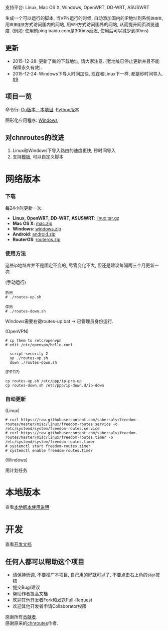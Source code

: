 支持平台: Linux, Mac OS X, Windows, OpenWRT, DD-WRT, ASUSWRT

生成一个可以运行的脚本, 当VPN运行的时候, 自动添加国内的IP地址到系统`路由表`, 用`直接连接`方式访问国内的网站, 用`VPN`方式访问国外的网站, 从而提升网页浏览速度. (例如: 使用前ping baidu.com是300ms延迟, 使用后可以减少到30ms)

## 更新

- 2015-12-28: 更新了新的下载地址, 请大家注意. (老地址已停止更新并且不能保障永久有效).
- 2015-12-24: Windows下导入时间加快, 现在和Linux下一样, 都是秒时间导入. [#9](https://github.com/sabersalv/freedom-routes/issues/9)

## 项目一览
命令行: [Go版本 - 本项目](https://github.com/sabersalv/freedom-routes), [Python版本](https://github.com/fivesheep/chnroutes)

图形化应用程序: [Windows](https://github.com/cqjjjzr/freedom-routes#windows%E7%89%88%E5%9B%BE%E5%BD%A2%E5%8C%96%E5%BA%94%E7%94%A8%E7%A8%8B%E5%BA%8F)

## 对chnroutes的改进

1. Linux和Windows下导入路由的速度更快, 秒时间导入
2. 支持[模板](https://github.com/sabersalv/freedom-routes/tree/master/routes/templates), 可以自定义脚本

# 网络版本

### 下载

每24小时更新一次.

- **Linux, OpenWRT, DD-WRT, ASUSWRT**: [linux.tar.gz](https://raw.githubusercontent.com/sabersalv/freedom-routes/dist/linux.tar.gz)
- **Mac OS X**: [mac.zip](https://raw.githubusercontent.com/sabersalv/freedom-routes/dist/mac.zip)
- **Windows**: [windows.zip](https://raw.githubusercontent.com/sabersalv/freedom-routes/dist/windows.zip)
- **Android**: [android.zip](https://raw.githubusercontent.com/sabersalv/freedom-routes/dist/android.zip)
- **RouterOS**: [routeros.zip](https://raw.githubusercontent.com/sabersalv/freedom-routes/dist/routeros.zip)

### 使用方法

这些ip地址库并不是固定不变的, 尽管变化不大, 但还是建议每隔两三个月更新一次.

(手动运行)

```
启用
# ./routes-up.sh

停用
# ./routes-down.sh
```

Windows需要右键routes-up.bat -> 已管理员身份运行.

(OpenVPN)

```
# cp them to /etc/openvpn
# edit /etc/openvpn/hello.conf

  script-security 2
  up ./routes-up.sh
  down ./routes-down.sh
```

(PPTP)

```
cp routes-up.sh /etc/ppp/ip-pre-up
cp routes-down.sh /etc/ppp/ip-down.d/ip-down
```

### 自动更新

(Linux)

```
# curl https://raw.githubusercontent.com/sabersalv/freedom-routes/master/misc/linux/freedom-routes.service -o /etc/systemd/system/freedom-routes.service
# curl https://raw.githubusercontent.com/sabersalv/freedom-routes/master/misc/linux/freedom-routes.timer -o /etc/systemd/system/freedom-routes.timer
# systemctl start freedom-routes.timer
# systemctl enable freedom-routes.timer
```

(Windows)

用计划任务

# 本地版本

查看[本地版本使用说明](https://github.com/sabersalv/freedom-routes/blob/master/docs/local.md)

# 开发

查看[开发文档](https://github.com/sabersalv/freedom-routes/blob/master/docs/Development.md)

## 任何人都可以帮助这个项目

- 请保持低调, 不要推广本项目, 自己用的好就可以了, 不要点击右上角的star按钮
- 提交Bug/建议
- 帮助作者提高文档
- 欢迎其他开发者Fork和发送Pull-Request
- 欢迎其他开发者申请Collaborator权限

感谢所有[贡献者](https://github.com/sabersalv/freedom-routes/contributors). </br>
感谢原来的[chnroutes](https://github.com/fivesheep/chnroutes)作者.
